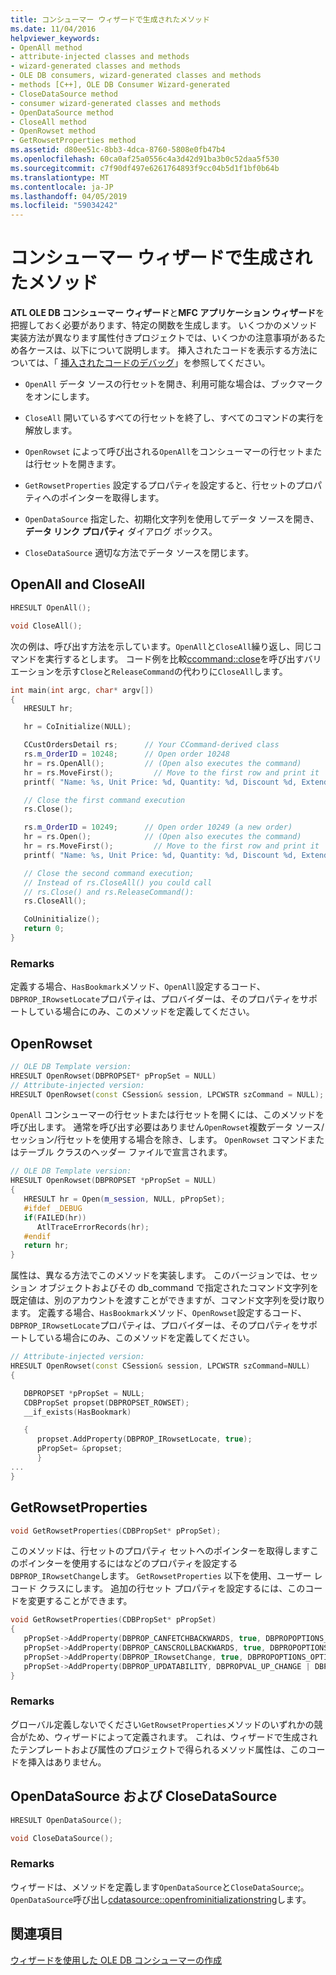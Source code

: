```yaml
---
title: コンシューマー ウィザードで生成されたメソッド
ms.date: 11/04/2016
helpviewer_keywords:
- OpenAll method
- attribute-injected classes and methods
- wizard-generated classes and methods
- OLE DB consumers, wizard-generated classes and methods
- methods [C++], OLE DB Consumer Wizard-generated
- CloseDataSource method
- consumer wizard-generated classes and methods
- OpenDataSource method
- CloseAll method
- OpenRowset method
- GetRowsetProperties method
ms.assetid: d80ee51c-8bb3-4dca-8760-5808e0fb47b4
ms.openlocfilehash: 60ca0af25a0556c4a3d42d91ba3b0c52daa5f530
ms.sourcegitcommit: c7f90df497e6261764893f9cc04b5d1f1bf0b64b
ms.translationtype: MT
ms.contentlocale: ja-JP
ms.lasthandoff: 04/05/2019
ms.locfileid: "59034242"
---
```

# <a name="consumer-wizard-generated-methods"></a>コンシューマー ウィザードで生成されたメソッド

**ATL OLE DB コンシューマー ウィザード**と**MFC アプリケーション ウィザード**を把握しておく必要があります、特定の関数を生成します。 いくつかのメソッド実装方法が異なります属性付きプロジェクトでは、いくつかの注意事項があるため各ケースは、以下について説明します。 挿入されたコードを表示する方法については、「 [挿入されたコードのデバッグ](/visualstudio/debugger/how-to-debug-injected-code)」を参照してください。

- `OpenAll` データ ソースの行セットを開き、利用可能な場合は、ブックマークをオンにします。

- `CloseAll` 開いているすべての行セットを終了し、すべてのコマンドの実行を解放します。

- `OpenRowset` によって呼び出される`OpenAll`をコンシューマーの行セットまたは行セットを開きます。

- `GetRowsetProperties` 設定するプロパティを設定すると、行セットのプロパティへのポインターを取得します。

- `OpenDataSource` 指定した、初期化文字列を使用してデータ ソースを開き、**データ リンク プロパティ** ダイアログ ボックス。

- `CloseDataSource` 適切な方法でデータ ソースを閉じます。

## <a name="openall-and-closeall"></a>OpenAll and CloseAll

```cpp
HRESULT OpenAll();

void CloseAll();
```

次の例は、呼び出す方法を示しています。`OpenAll`と`CloseAll`繰り返し、同じコマンドを実行するとします。 コード例を比較[ccommand::close](../../data/oledb/ccommand-close.md)を呼び出すバリエーションを示す`Close`と`ReleaseCommand`の代わりに`CloseAll`します。

```cpp
int main(int argc, char* argv[])
{
   HRESULT hr;

   hr = CoInitialize(NULL);

   CCustOrdersDetail rs;      // Your CCommand-derived class
   rs.m_OrderID = 10248;      // Open order 10248
   hr = rs.OpenAll();         // (Open also executes the command)
   hr = rs.MoveFirst();         // Move to the first row and print it
   printf( "Name: %s, Unit Price: %d, Quantity: %d, Discount %d, Extended Price %d\n", rs.m_ProductName, rs.m_UnitPrice.int64, rs.m_Quantity, rs.m_Discount, rs.m_ExtendedPrice.int64 );

   // Close the first command execution
   rs.Close();

   rs.m_OrderID = 10249;      // Open order 10249 (a new order)
   hr = rs.Open();            // (Open also executes the command)
   hr = rs.MoveFirst();         // Move to the first row and print it
   printf( "Name: %s, Unit Price: %d, Quantity: %d, Discount %d, Extended Price %d\n", rs.m_ProductName, rs.m_UnitPrice.int64, rs.m_Quantity, rs.m_Discount, rs.m_ExtendedPrice.int64 );

   // Close the second command execution;
   // Instead of rs.CloseAll() you could call
   // rs.Close() and rs.ReleaseCommand():
   rs.CloseAll();

   CoUninitialize();
   return 0;
}
```

### <a name="remarks"></a>Remarks

定義する場合、`HasBookmark`メソッド、`OpenAll`設定するコード、`DBPROP_IRowsetLocate`プロパティは、プロバイダーは、そのプロパティをサポートしている場合にのみ、このメソッドを定義してください。

## <a name="openrowset"></a>OpenRowset

```cpp
// OLE DB Template version:
HRESULT OpenRowset(DBPROPSET* pPropSet = NULL)
// Attribute-injected version:
HRESULT OpenRowset(const CSession& session, LPCWSTR szCommand = NULL);
```

`OpenAll` コンシューマーの行セットまたは行セットを開くには、このメソッドを呼び出します。 通常を呼び出す必要はありません`OpenRowset`複数データ ソース/セッション/行セットを使用する場合を除き、します。 `OpenRowset` コマンドまたはテーブル クラスのヘッダー ファイルで宣言されます。

```cpp
// OLE DB Template version:
HRESULT OpenRowset(DBPROPSET *pPropSet = NULL)
{
   HRESULT hr = Open(m_session, NULL, pPropSet);
   #ifdef _DEBUG
   if(FAILED(hr))
      AtlTraceErrorRecords(hr);
   #endif
   return hr;
}
```

属性は、異なる方法でこのメソッドを実装します。 このバージョンでは、セッション オブジェクトおよびその db_command で指定されたコマンド文字列を既定値は、別のアカウントを渡すことができますが、コマンド文字列を受け取ります。 定義する場合、`HasBookmark`メソッド、`OpenRowset`設定するコード、`DBPROP_IRowsetLocate`プロパティは、プロバイダーは、そのプロパティをサポートしている場合にのみ、このメソッドを定義してください。

```cpp
// Attribute-injected version:
HRESULT OpenRowset(const CSession& session, LPCWSTR szCommand=NULL)
{

   DBPROPSET *pPropSet = NULL;
   CDBPropSet propset(DBPROPSET_ROWSET);
   __if_exists(HasBookmark)

   {
      propset.AddProperty(DBPROP_IRowsetLocate, true);
      pPropSet= &propset;
      }
...
}
```

## <a name="getrowsetproperties"></a>GetRowsetProperties

```cpp
void GetRowsetProperties(CDBPropSet* pPropSet);
```

このメソッドは、行セットのプロパティ セットへのポインターを取得しますこのポインターを使用するにはなどのプロパティを設定する`DBPROP_IRowsetChange`します。 `GetRowsetProperties` 以下を使用、ユーザー レコード クラスにします。 追加の行セット プロパティを設定するには、このコードを変更することができます。

```cpp
void GetRowsetProperties(CDBPropSet* pPropSet)
{
   pPropSet->AddProperty(DBPROP_CANFETCHBACKWARDS, true, DBPROPOPTIONS_OPTIONAL);
   pPropSet->AddProperty(DBPROP_CANSCROLLBACKWARDS, true, DBPROPOPTIONS_OPTIONAL);
   pPropSet->AddProperty(DBPROP_IRowsetChange, true, DBPROPOPTIONS_OPTIONAL);
   pPropSet->AddProperty(DBPROP_UPDATABILITY, DBPROPVAL_UP_CHANGE | DBPROPVAL_UP_INSERT | DBPROPVAL_UP_DELETE);
}
```

### <a name="remarks"></a>Remarks

グローバル定義しないでください`GetRowsetProperties`メソッドのいずれかの競合がため、ウィザードによって定義されます。 これは、ウィザードで生成されたテンプレートおよび属性のプロジェクトで得られるメソッド属性は、このコードを挿入はありません。

## <a name="opendatasource-and-closedatasource"></a>OpenDataSource および CloseDataSource

```cpp
HRESULT OpenDataSource();

void CloseDataSource();
```

### <a name="remarks"></a>Remarks

ウィザードは、メソッドを定義します`OpenDataSource`と`CloseDataSource`;。`OpenDataSource`呼び出し[cdatasource::openfrominitializationstring](../../data/oledb/cdatasource-openfrominitializationstring.md)します。

## <a name="see-also"></a>関連項目

[ウィザードを使用した OLE DB コンシューマーの作成](../../data/oledb/creating-an-ole-db-consumer-using-a-wizard.md)